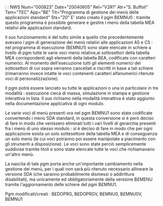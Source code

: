  :  : NWS Num="000823" Date="20040605" Rel="V2R1" Atr="S. Buffoli" Tem="TEC" App="B£" Tit="Programma di gestione dei menù delle applicazioni standard" Sts="20"
E' stato creato il pgm B£MNU0 :  tramite questo programma è possibile generare e gestire i menù della
tabella MEA relativi alle applicazioni standard.

Il suo funzionamento è del tutto simile a quello che precedentemente avevano i pgm di generazione dei menù relativi alle applicazioni A5 e C5 :  nel programma di esecuzione (B£MNU1) sono state elencate in schiere a livello di pgm tutte le varie voci menù relative,ai sottosettori della tabella
MEA corrispondenti agli elementi della tabella B£A, codificate con caratteri numerici. Al momento dell'esecuzione tutti gli elementi numerici dei sottosettori di cui sopra verranno cancellati e riscritti in base a tali schiere (rimarranno invece intatte le voci contenenti caratteri alfanumerici ritenute voci di personalizzazione).

Il pgm potrà essere lanciato su tutte le applicazioni o una in particolare in tre modalità : 
esecuzione cieca di massa, simulazione in stampa e gestione interattiva in lista. Il suo richiamo nella modalità interattiva è stato aggiunto nella documentazione applicativa di ogni modulo.

Le varie voci di menù presenti ora nel pgm B£MNU1 sono state codificate convertendo i menù SDA standard, in questa conversione si è però deciso di fare in modo che venissero eliminati tutti i vari livelli di gerarchia presenti fra i menù di uno stesso modulo :  si è deciso di fare in modo che
per ogni applicazione esista un solo sottesettore della tabella MEA e di conseguenza un solo menù (le cui voci potranno poi essere manipolate a piacimento con gli strumenti a disposizione).
Le voci sono state perciò semplicemente suddivise tramite titoli e sono state elencate tutte le voci
che richiamavano un'altro menù.

La nascita di tale pgm porta anche un'importante cambiamento nella gestione dei menù, per i quali non sarà più ritenuto necessario allineare la versione SDA (che saranno probabilmente dismessi o addirittura disabilitati), ma unicamente ed obbligatoriamente della versione B£MENU tramite l'aggiornamento delle schiere del pgm B£MNU1.

Pgm modificati/creati :  B£DOPRG, B£DOPRGV, B£MNU0, B£MNU0V, B£MNU1
